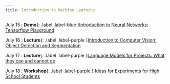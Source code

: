 ```yaml
---
title: Introduction to Machine Learning
---
```


July 15
: **Demo**{: .label .label-blue }[Introduction to Neural Networks: Tensorflow Playground](#)

July 16
: **Lecture**{: .label .label-purple }[Introduction to Computer Vision: Object Detection and Segmentation](#)

July 17
: **Lecture**{: .label .label-purple }[Language Models for Projects: What they can and cannot do](#)

July 18
: **Workshop**{: .label .label-purple } [Ideas for Experiments for High School Students](#)
